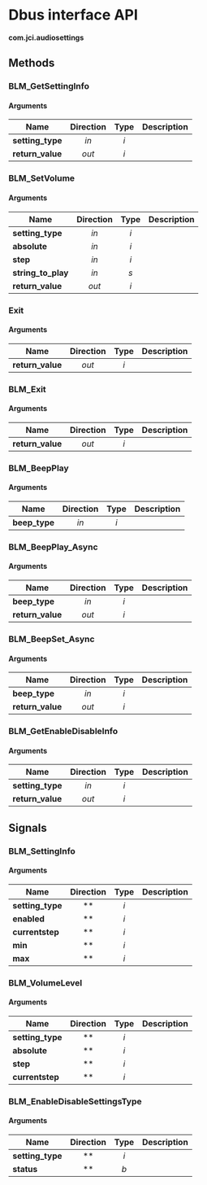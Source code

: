 
# Dbus interface API

**com.jci.audiosettings**


## Methods

### BLM\_GetSettingInfo



#### Arguments

| Name | Direction | Type | Description |
| --- | :---: | :---: | --- |
| **setting\_type** | *in* | *i* |  |
| **return\_value** | *out* | *i* |  |


### BLM\_SetVolume



#### Arguments

| Name | Direction | Type | Description |
| --- | :---: | :---: | --- |
| **setting\_type** | *in* | *i* |  |
| **absolute** | *in* | *i* |  |
| **step** | *in* | *i* |  |
| **string\_to\_play** | *in* | *s* |  |
| **return\_value** | *out* | *i* |  |


### Exit



#### Arguments

| Name | Direction | Type | Description |
| --- | :---: | :---: | --- |
| **return\_value** | *out* | *i* |  |


### BLM\_Exit



#### Arguments

| Name | Direction | Type | Description |
| --- | :---: | :---: | --- |
| **return\_value** | *out* | *i* |  |


### BLM\_BeepPlay



#### Arguments

| Name | Direction | Type | Description |
| --- | :---: | :---: | --- |
| **beep\_type** | *in* | *i* |  |


### BLM\_BeepPlay\_Async



#### Arguments

| Name | Direction | Type | Description |
| --- | :---: | :---: | --- |
| **beep\_type** | *in* | *i* |  |
| **return\_value** | *out* | *i* |  |


### BLM\_BeepSet\_Async



#### Arguments

| Name | Direction | Type | Description |
| --- | :---: | :---: | --- |
| **beep\_type** | *in* | *i* |  |
| **return\_value** | *out* | *i* |  |


### BLM\_GetEnableDisableInfo



#### Arguments

| Name | Direction | Type | Description |
| --- | :---: | :---: | --- |
| **setting\_type** | *in* | *i* |  |
| **return\_value** | *out* | *i* |  |



## Signals

### BLM\_SettingInfo



#### Arguments

| Name | Direction | Type | Description |
| --- | :---: | :---: | --- |
| **setting\_type** | ** | *i* |  |
| **enabled** | ** | *i* |  |
| **currentstep** | ** | *i* |  |
| **min** | ** | *i* |  |
| **max** | ** | *i* |  |


### BLM\_VolumeLevel



#### Arguments

| Name | Direction | Type | Description |
| --- | :---: | :---: | --- |
| **setting\_type** | ** | *i* |  |
| **absolute** | ** | *i* |  |
| **step** | ** | *i* |  |
| **currentstep** | ** | *i* |  |


### BLM\_EnableDisableSettingsType



#### Arguments

| Name | Direction | Type | Description |
| --- | :---: | :---: | --- |
| **setting\_type** | ** | *i* |  |
| **status** | ** | *b* |  |

